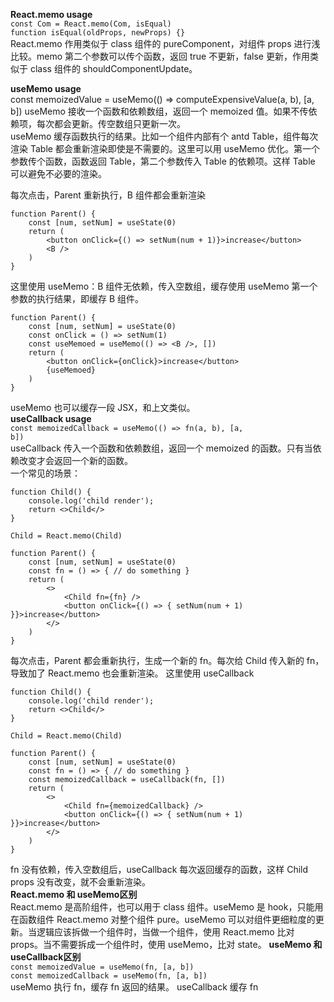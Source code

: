 <!--
 * @Description: 
 * @Author: liushuhao
 * @Date: 2021-02-04 15:20:04
 * @LastEditors: liushuhao
-->
**React.memo usage**      
<code>const Com = React.memo(Com, isEqual)</code>   
<code>function isEqual(oldProps, newProps) {}</code>    
React.memo 作用类似于 class 组件的 pureComponent，对组件 props 进行浅比较。memo 第二个参数可以传个函数，返回 true 不更新，false 更新，作用类似于 class 组件的 shouldComponentUpdate。        

**useMemo usage**   
const memoizedValue = useMemo(() => computeExpensiveValue(a, b), [a, b])
useMemo 接收一个函数和依赖数组，返回一个 memoized 值。如果不传依赖项，每次都会更新。传空数组只更新一次。       
useMemo 缓存函数执行的结果。比如一个组件内部有个 antd Table，组件每次渲染 Table 都会重新渲染即使是不需要的。这里可以用 useMemo 优化。第一个参数传个函数，函数返回 Table，第二个参数传入 Table 的依赖项。这样 Table 可以避免不必要的渲染。

每次点击，Parent 重新执行，B 组件都会重新渲染    
```
function Parent() {
    const [num, setNum] = useState(0)
    return (
        <button onClick={() => setNum(num + 1)}>increase</button>
        <B />
    )
}
```
这里使用 useMemo：B 组件无依赖，传入空数组，缓存使用 useMemo 第一个参数的执行结果，即缓存 B 组件。     
```
function Parent() {
    const [num, setNum] = useState(0)
    const onClick = () => setNum(1)
    const useMemoed = useMemo(() => <B />, []) 
    return (
        <button onClick={onClick}>increase</button>
        {useMemoed}
    )
}
```
useMemo 也可以缓存一段 JSX，和上文类似。    
**useCallback usage**     
<code>const memoizedCallback = useMemo(() => fn(a, b), [a, b])</code>     
useCallback 传入一个函数和依赖数组，返回一个 memoized 的函数。只有当依赖改变才会返回一个新的函数。    
一个常见的场景：   
```
function Child() {
    console.log('child render');
    return <>Child</>
}

Child = React.memo(Child)

function Parent() {
    const [num, setNum] = useState(0)
    const fn = () => { // do something }
    return (
        <>
            <Child fn={fn} />
            <button onClick={() => { setNum(num + 1) }}>increase</button>
        </>
    )
}
```
每次点击，Parent 都会重新执行，生成一个新的 fn。每次给 Child 传入新的 fn，导致加了 React.memo 也会重新渲染。 
这里使用 useCallback    
```
function Child() {
    console.log('child render');
    return <>Child</>
}

Child = React.memo(Child)

function Parent() {
    const [num, setNum] = useState(0)
    const fn = () => { // do something }
    const memoizedCallback = useCallback(fn, [])
    return (
        <>
            <Child fn={memoizedCallback} />
            <button onClick={() => { setNum(num + 1) }}>increase</button>
        </>
    )
}
```
fn 没有依赖，传入空数组后，useCallback 每次返回缓存的函数，这样 Child props 没有改变，就不会重新渲染。    
**React.memo 和 useMemo区别**     
React.memo 是高阶组件，也可以用于 class 组件。useMemo 是 hook，只能用在函数组件
React.memo 对整个组件 pure。useMemo 可以对组件更细粒度的更新。当逻辑应该拆做一个组件时，当做一个组件，使用 React.memo 比对 props。当不需要拆成一个组件时，使用 useMemo，比对 state。
**useMemo 和 useCallback区别**      
<code>const memoizedValue = useMemo(fn, [a, b])</code>    
<code>const memoizedCallback = useMemo(fn, [a, b])</code>   
useMemo 执行 fn，缓存 fn 返回的结果。 useCallback 缓存 fn